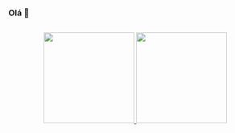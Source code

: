 ### Olá 👋

<h2 dir="auto"></h2>

<div align="center">
  <a href="https://github.com/DimasYustisia">
    <img height="180em"  src="https://github-readme-stats.vercel.app/api?username=DimasYustisia&show_icons=true&theme=merko&include_all_commits=true&count_private=true"/>
    <img height="180" src="https://github-readme-stats.vercel.app/api/top-langs/?username=DimasYustisia&layout=compact&langs_count=7&theme=merko"/>
  </a>
</div><br/> 

<!--
**DimasYustisia/DimasYustisia** is a ✨ _special_ ✨ repository because its `README.md` (this file) appears on your GitHub profile.

Here are some ideas to get you started:

- 🔭 I’m currently working on ...
- 🌱 I’m currently learning ...
- 👯 I’m looking to collaborate on ...
- 🤔 I’m looking for help with ...
- 💬 Ask me about ...
- 📫 How to reach me: ...
- 😄 Pronouns: ...
- ⚡ Fun fact: ...
-->

